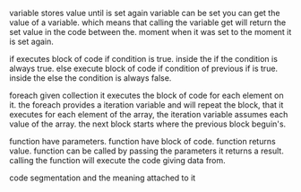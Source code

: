 variable stores value until is set again
variable can be set
you can get the value of a variable.
which means that calling the variable get will return the set value in the code between the.
moment when it was set to the moment it is set again.

if executes block of code if condition is true.
inside the if the condition is always true.
else execute block of code if condition of previous if is true.
inside the else the condition is always false.

foreach given collection it executes the block of code for each element on it.
the foreach provides a iteration variable and will repeat the block, that
it executes for each element of the array, the iteration variable assumes each value of the
array.
the next block starts where the previous block beguin's.

function have parameters.
function have block of code.
function returns value.
function can be called by passing the parameters it returns a result.
calling the function will execute the code giving data from.


code segmentation and the meaning attached to it